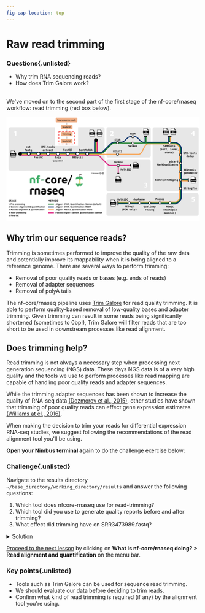 ```yaml
---
fig-cap-location: top
---
```


# **Raw read trimming**

<div class="questions">

### **Questions**{.unlisted}
- Why trim RNA sequencing reads?
- How does Trim Galore work?
</div>  
</br>
We've moved on to the second part of the first stage of the nf-core/rnaseq workflow: read trimming (red box below). 

![](../fig/nfcore_stage1.2.png)

## **Why trim our sequence reads?**

Trimming is sometimes performed to improve the quality of the raw data and potentially improve its mappability when it is being aligned to a reference genome. There are several ways to perform trimming:

* Removal of poor quality reads or bases (e.g. ends of reads)
* Removal of adapter sequences
* Removal of polyA tails

The nf-core/rnaseq pipeline uses [Trim Galore](bioinformatics.babraham.ac.uk/projects/trim_galore/) for read quality trimming. It is able to perform quality-based removal of low-quality bases and adapter trimming. Given trimming can result in some reads being significantly shortened (sometimes to 0bp!), Trim Galore will filter reads that are too short to be used in downstream processes like read alignment. 

## **Does trimming help?**

Read trimming is not always a necessary step when processing next generation sequencing (NGS) data. These days NGS data is of a very high quality and the tools we use to perform processes like read mapping are capable of handling poor quality reads and adapter sequences. 

While the trimming adapter sequences has been shown to increase the quality of RNA-seq data [(Dozmorov et al., 2015)](https://doi.org/10.1186/1471-2105-16-s13-s10), other studies have shown that trimming of poor quality reads can effect gene expression estimates [(Williams at el., 2016)](https://doi.org/10.1186/s12859-016-0956-2). 

When making the decision to trim your reads for differential expression RNA-seq studies, we suggest following the recommendations of the read alignment tool you'll be using. 

**Open your Nimbus terminal again** to do the challenge exercise below: 

<div class="challenge">

### **Challenge**{.unlisted}
Navigate to the results directory `~/base_directory/working_directory/results` and answer the following questions: 

1. Which tool does nfcore-rnaseq use for read-trimming?
2. Which tool did you use to generate quality reports before and after trimming?
3. What effect did trimming have on SRR3473989.fastq? 

<details>
<summary>Solution</summary>

1. Trim-galore is used for trimming. 
2. FastQC generates .html reports.
3. Open the trimgalore report with: `cat trimgalore/SRR3473984.fastq.gz_trimming_report.txt`. Also open the html files generated by fastqc inside the folder `trimgalore` on your local computer.

    + Total sequences has gone down
    + Read length is now 21 - 101
    + Per base sequence quality now mostly in the green

</details>
</div>  

[Proceed to the next lesson](https://sydney-informatics-hub.github.io/rna-seq-pt1-quarto/notebooks/3.4_Alignment_using_STAR.html) by clicking on **What is nf-core/rnaseq doing? > Read alignment and quantification** on the menu bar. 

<div class="keypoints">

### **Key points**{.unlisted}
- Tools such as Trim Galore can be used for sequence read trimming.
- We should evaluate our data before deciding to trim reads. 
- Confirm what kind of read trimming is required (if any) by the alignment tool you're using. 
</div>  



  

